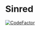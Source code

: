 # Sinred
[![CodeFactor](https://www.codefactor.io/repository/github/redsplit/sinred/badge/master)](https://www.codefactor.io/repository/github/redsplit/sinred/overview/master)